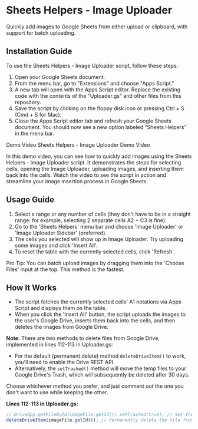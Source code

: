 # Sheets Helpers - Image Uploader

Quickly add images to Google Sheets from either upload or clipboard, with support for batch uploading.

## Installation Guide
To use the Sheets Helpers - Image Uploader script, follow these steps:

1. Open your Google Sheets document.
2. From the menu bar, go to "Extensions" and choose "Apps Script."
3. A new tab will open with the Apps Script editor. Replace the existing code with the contents of the "Uploader.gs" and other files from this repository.
4. Save the script by clicking on the floppy disk icon or pressing Ctrl + S (Cmd + S for Mac).
5. Close the Apps Script editor tab and refresh your Google Sheets document. You should now see a new option labeled "Sheets Helpers" in the menu bar.

Demo Video
Sheets Helpers - Image Uploader Demo Video

In this demo video, you can see how to quickly add images using the Sheets Helpers - Image Uploader script. It demonstrates the steps for selecting cells, opening the Image Uploader, uploading images, and inserting them back into the cells. Watch the video to see the script in action and streamline your image insertion process in Google Sheets.

## Usage Guide

1. Select a range or any number of cells (they don't have to be in a straight range: for example, selecting 2 separate cells A2 + C3 is fine).
2. Go to the 'Sheets Helpers' menu bar and choose 'Image Uploader' or 'Image Uploader Sidebar' (preferred).
3. The cells you selected will show up in Image Uploader. Try uploading some images and click 'Insert All'.
4. To reset the table with the currently selected cells, click 'Refresh'.

Pro Tip: You can batch upload images by dragging them into the 'Choose Files' input at the top. This method is the fastest.

## How It Works

- The script fetches the currently selected cells' A1 notations via Apps Script and displays them on the table.
- When you click the 'Insert All' button, the script uploads the images to the user's Google Drive, inserts them back into the cells, and then deletes the images from Google Drive.

**Note:** There are two methods to delete files from Google Drive, implemented in lines 112-113 in Uploader.gs:
- For the default (permanent delete) method `deleteDriveItem()` to work, you'll need to enable the Drive REST API.
- Alternatively, the `setTrashed()` method will move the temp files to your Google Drive's Trash, which will subsequently be deleted after 30 days.

Choose whichever method you prefer, and just comment out the one you don't want to use while keeping the other.

**Lines 112-113 in Uploader.gs:**
```javascript
// DriveApp.getFileById(imageFile.getId()).setTrashed(true); // Set the file's trashed attribute to true (moves it to the trash folder)
deleteDriveItem(imageFile.getId()); // Permanently delete the file from Google Drive using the Drive REST API as an advanced service.

